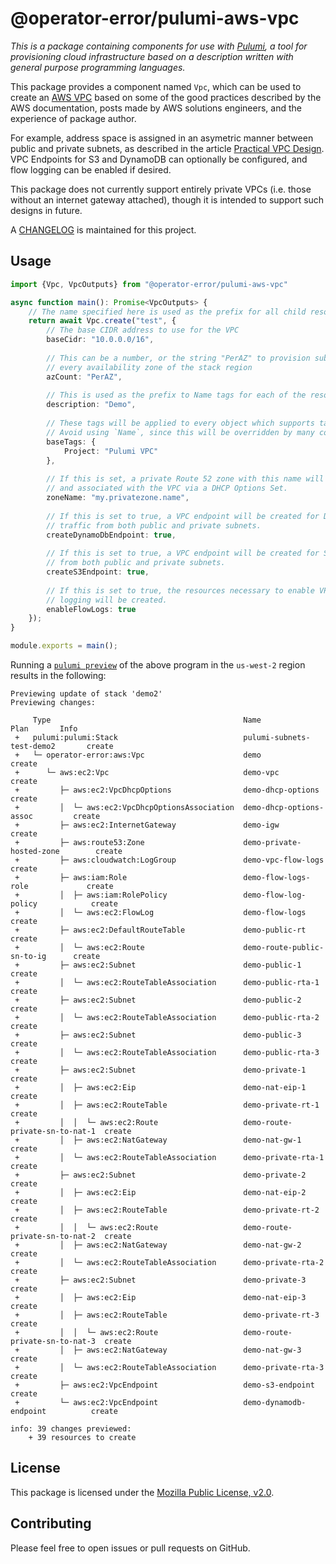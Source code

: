 # @operator-error/pulumi-aws-vpc

_This is a package containing components for use with [Pulumi][pulumi], a tool for provisioning cloud infrastructure 
based on a description written with general purpose programming languages._

This package provides a component named `Vpc`, which can be used to create an [AWS VPC][vpc] based on some of the good
practices described by the AWS documentation, posts made by AWS solutions engineers, and the experience of package 
author.

For example, address space is assigned in an asymetric manner between public and private subnets, as described in the
article [Practical VPC Design][practicalvpcdesign]. VPC Endpoints for S3 and DynamoDB can optionally be configured, and
flow logging can be enabled if desired.

This package does not currently support entirely private VPCs (i.e. those without an internet gateway attached), though
it is intended to support such designs in future.

A [CHANGELOG](CHANGELOG.md) is maintained for this project.

## Usage

```typescript
import {Vpc, VpcOutputs} from "@operator-error/pulumi-aws-vpc"

async function main(): Promise<VpcOutputs> {
    // The name specified here is used as the prefix for all child resource names
    return await Vpc.create("test", {
        // The base CIDR address to use for the VPC
        baseCidr: "10.0.0.0/16",
        
        // This can be a number, or the string "PerAZ" to provision subnets in
        // every availability zone of the stack region
        azCount: "PerAZ",
       
        // This is used as the prefix to Name tags for each of the resources.
        description: "Demo",
        
        // These tags will be applied to every object which supports tagging.
        // Avoid using `Name`, since this will be overridden by many components.
        baseTags: {
            Project: "Pulumi VPC"
        },
        
        // If this is set, a private Route 52 zone with this name will be created,
        // and associated with the VPC via a DHCP Options Set.
        zoneName: "my.privatezone.name",
        
        // If this is set to true, a VPC endpoint will be created for DynamoDB
        // traffic from both public and private subnets.
        createDynamoDbEndpoint: true,
        
        // If this is set to true, a VPC endpoint will be created for S3 traffic
        // from both public and private subnets.
        createS3Endpoint: true,
        
        // If this is set to true, the resources necessary to enable VPC flow
        // logging will be created.
        enableFlowLogs: true
    });
}

module.exports = main();
```

Running a [`pulumi preview`][pulumipreview] of the above program in the `us-west-2` region results in the following:

```
Previewing update of stack 'demo2'
Previewing changes:

     Type                                           Name                            Plan       Info
 +   pulumi:pulumi:Stack                            pulumi-subnets-test-demo2       create
 +   └─ operator-error:aws:Vpc                      demo                            create
 +      └─ aws:ec2:Vpc                              demo-vpc                        create
 +         ├─ aws:ec2:VpcDhcpOptions                demo-dhcp-options               create
 +         │  └─ aws:ec2:VpcDhcpOptionsAssociation  demo-dhcp-options-assoc         create
 +         ├─ aws:ec2:InternetGateway               demo-igw                        create
 +         ├─ aws:route53:Zone                      demo-private-hosted-zone        create
 +         ├─ aws:cloudwatch:LogGroup               demo-vpc-flow-logs              create
 +         ├─ aws:iam:Role                          demo-flow-logs-role             create
 +         │  ├─ aws:iam:RolePolicy                 demo-flow-log-policy            create
 +         │  └─ aws:ec2:FlowLog                    demo-flow-logs                  create
 +         ├─ aws:ec2:DefaultRouteTable             demo-public-rt                  create
 +         │  └─ aws:ec2:Route                      demo-route-public-sn-to-ig      create
 +         ├─ aws:ec2:Subnet                        demo-public-1                   create
 +         │  └─ aws:ec2:RouteTableAssociation      demo-public-rta-1               create
 +         ├─ aws:ec2:Subnet                        demo-public-2                   create
 +         │  └─ aws:ec2:RouteTableAssociation      demo-public-rta-2               create
 +         ├─ aws:ec2:Subnet                        demo-public-3                   create
 +         │  └─ aws:ec2:RouteTableAssociation      demo-public-rta-3               create
 +         ├─ aws:ec2:Subnet                        demo-private-1                  create
 +         │  ├─ aws:ec2:Eip                        demo-nat-eip-1                  create
 +         │  ├─ aws:ec2:RouteTable                 demo-private-rt-1               create
 +         │  │  └─ aws:ec2:Route                   demo-route-private-sn-to-nat-1  create
 +         │  ├─ aws:ec2:NatGateway                 demo-nat-gw-1                   create
 +         │  └─ aws:ec2:RouteTableAssociation      demo-private-rta-1              create
 +         ├─ aws:ec2:Subnet                        demo-private-2                  create
 +         │  ├─ aws:ec2:Eip                        demo-nat-eip-2                  create
 +         │  ├─ aws:ec2:RouteTable                 demo-private-rt-2               create
 +         │  │  └─ aws:ec2:Route                   demo-route-private-sn-to-nat-2  create
 +         │  ├─ aws:ec2:NatGateway                 demo-nat-gw-2                   create
 +         │  └─ aws:ec2:RouteTableAssociation      demo-private-rta-2              create
 +         ├─ aws:ec2:Subnet                        demo-private-3                  create
 +         │  ├─ aws:ec2:Eip                        demo-nat-eip-3                  create
 +         │  ├─ aws:ec2:RouteTable                 demo-private-rt-3               create
 +         │  │  └─ aws:ec2:Route                   demo-route-private-sn-to-nat-3  create
 +         │  ├─ aws:ec2:NatGateway                 demo-nat-gw-3                   create
 +         │  └─ aws:ec2:RouteTableAssociation      demo-private-rta-3              create
 +         ├─ aws:ec2:VpcEndpoint                   demo-s3-endpoint                create
 +         └─ aws:ec2:VpcEndpoint                   demo-dynamodb-endpoint          create

info: 39 changes previewed:
    + 39 resources to create
```

## License

This package is licensed under the [Mozilla Public License, v2.0][mpl2].

## Contributing

Please feel free to open issues or pull requests on GitHub.


[pulumi]: https://pulumi.io
[vpc]: https://aws.amazon.com/answers/networking/aws-single-vpc-design/
[practicalvpcdesign]: https://medium.com/aws-activate-startup-blog/practical-vpc-design-8412e1a18dcc
[pulumipreview]: https://pulumi.io/reference/cli/pulumi_preview.html
[mpl2]: https://www.mozilla.org/en-US/MPL/2.0/
